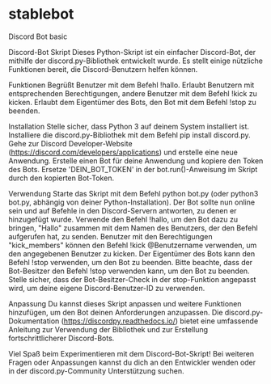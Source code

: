 # stablebot
Discord Bot basic



Discord-Bot Skript
Dieses Python-Skript ist ein einfacher Discord-Bot, der mithilfe der discord.py-Bibliothek entwickelt wurde. Es stellt einige nützliche Funktionen bereit, die Discord-Benutzern helfen können.



Funktionen
Begrüßt Benutzer mit dem Befehl !hallo.
Erlaubt Benutzern mit entsprechenden Berechtigungen, andere Benutzer mit dem Befehl !kick zu kicken.
Erlaubt dem Eigentümer des Bots, den Bot mit dem Befehl !stop zu beenden.


Installation
Stelle sicher, dass Python 3 auf deinem System installiert ist.
Installiere die discord.py-Bibliothek mit dem Befehl pip install discord.py.
Gehe zur Discord Developer-Website (https://discord.com/developers/applications) und erstelle eine neue Anwendung.
Erstelle einen Bot für deine Anwendung und kopiere den Token des Bots.
Ersetze 'DEIN_BOT_TOKEN' in der bot.run()-Anweisung im Skript durch den kopierten Bot-Token.


Verwendung
Starte das Skript mit dem Befehl python bot.py (oder python3 bot.py, abhängig von deiner Python-Installation).
Der Bot sollte nun online sein und auf Befehle in den Discord-Servern antworten, zu denen er hinzugefügt wurde.
Verwende den Befehl !hallo, um den Bot dazu zu bringen, "Hallo" zusammen mit dem Namen des Benutzers, der den Befehl aufgerufen hat, zu senden.
Benutzer mit den Berechtigungen "kick_members" können den Befehl !kick @Benutzername verwenden, um den angegebenen Benutzer zu kicken.
Der Eigentümer des Bots kann den Befehl !stop verwenden, um den Bot zu beenden.
Bitte beachte, dass der Bot-Besitzer den Befehl !stop verwenden kann, um den Bot zu beenden. Stelle sicher, dass der Bot-Besitzer-Check in der stop-Funktion angepasst wird, um deine eigene Discord-Benutzer-ID zu verwenden.

Anpassung
Du kannst dieses Skript anpassen und weitere Funktionen hinzufügen, um den Bot deinen Anforderungen anzupassen. Die discord.py-Dokumentation (https://discordpy.readthedocs.io/) bietet eine umfassende Anleitung zur Verwendung der Bibliothek und zur Erstellung fortschrittlicherer Discord-Bots.

Viel Spaß beim Experimentieren mit dem Discord-Bot-Skript! Bei weiteren Fragen oder Anpassungen kannst du dich an den Entwickler wenden oder in der discord.py-Community Unterstützung suchen.
